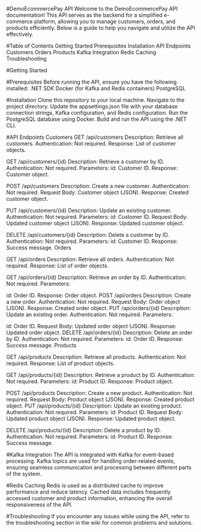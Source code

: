 #DemoEcommercePay API
Welcome to the DemoEcommercePay API documentation! This API serves as the backend for a simplified e-commerce platform, allowing you to manage customers, orders, and products efficiently. Below is a guide to help you navigate and utilize the API effectively.

#Table of Contents
Getting Started
Prerequisites
Installation
API Endpoints
Customers
Orders
Products
Kafka Integration
Redis Caching
Troubleshooting


#Getting Started

#Prerequisites
Before running the API, ensure you have the following installed:
.NET SDK
Docker (for Kafka and Redis containers)
PostgreSQL

#Installation
Clone this repository to your local machine.
Navigate to the project directory.
Update the appsettings.json file with your database connection strings, Kafka configuration, and Redis configuration.
Run the PostgreSQL database using Docker.
Build and run the API using the .NET CLI.

#API Endpoints
Customers
GET /api/customers
Description: Retrieve all customers.
Authentication: Not required.
Response: List of customer objects.

GET /api/customers/{id}
Description: Retrieve a customer by ID.
Authentication: Not required.
Parameters:
id: Customer ID.
Response: Customer object.

POST /api/customers
Description: Create a new customer.
Authentication: Not required.
Request Body: Customer object (JSON).
Response: Created customer object.

PUT /api/customers/{id}
Description: Update an existing customer.
Authentication: Not required.
Parameters:
id: Customer ID.
Request Body: Updated customer object (JSON).
Response: Updated customer object.

DELETE /api/customers/{id}
Description: Delete a customer by ID.
Authentication: Not required.
Parameters:
id: Customer ID.
Response: Success message.
Orders

GET /api/orders
Description: Retrieve all orders.
Authentication: Not required.
Response: List of order objects.

GET /api/orders/{id}
Description: Retrieve an order by ID.
Authentication: Not required.
Parameters:

id: Order ID.
Response: Order object.
POST /api/orders
Description: Create a new order.
Authentication: Not required.
Request Body: Order object (JSON).
Response: Created order object.
PUT /api/orders/{id}
Description: Update an existing order.
Authentication: Not required.
Parameters:

id: Order ID.
Request Body: Updated order object (JSON).
Response: Updated order object.
DELETE /api/orders/{id}
Description: Delete an order by ID.
Authentication: Not required.
Parameters:
id: Order ID.
Response: Success message.
Products

GET /api/products
Description: Retrieve all products.
Authentication: Not required.
Response: List of product objects.

GET /api/products/{id}
Description: Retrieve a product by ID.
Authentication: Not required.
Parameters:
id: Product ID.
Response: Product object.

POST /api/products
Description: Create a new product.
Authentication: Not required.
Request Body: Product object (JSON).
Response: Created product object.
PUT /api/products/{id}
Description: Update an existing product.
Authentication: Not required.
Parameters:
id: Product ID.
Request Body: Updated product object (JSON).
Response: Updated product object.

DELETE /api/products/{id}
Description: Delete a product by ID.
Authentication: Not required.
Parameters:
id: Product ID.
Response: Success message.

#Kafka Integration
The API is integrated with Kafka for event-based processing. Kafka topics are used for handling order-related events, ensuring seamless communication and processing between different parts of the system.

#Redis Caching
Redis is used as a distributed cache to improve performance and reduce latency. Cached data includes frequently accessed customer and product information, enhancing the overall responsiveness of the API.

#Troubleshooting
If you encounter any issues while using the API, refer to the troubleshooting section in the wiki for common problems and solutions.
